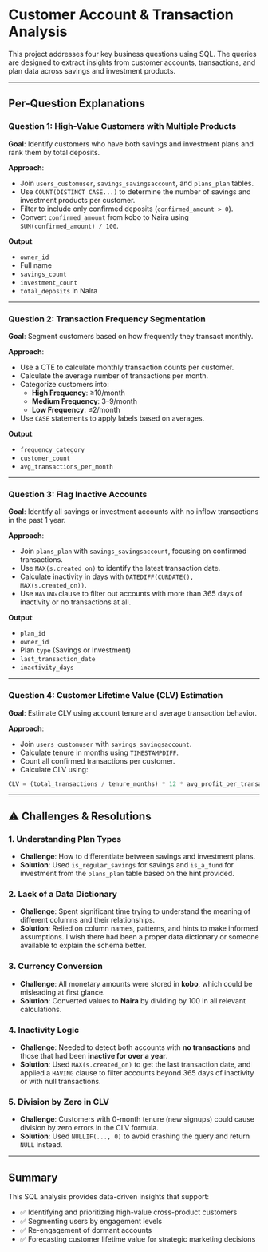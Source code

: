 # Customer Account & Transaction Analysis

This project addresses four key business questions using SQL. The queries are designed to extract insights from customer accounts, transactions, and plan data across savings and investment products.

---

## Per-Question Explanations

### Question 1: High-Value Customers with Multiple Products

**Goal**: Identify customers who have both savings and investment plans and rank them by total deposits.

**Approach**:
- Join `users_customuser`, `savings_savingsaccount`, and `plans_plan` tables.
- Use `COUNT(DISTINCT CASE...)` to determine the number of savings and investment products per customer.
- Filter to include only confirmed deposits (`confirmed_amount > 0`).
- Convert `confirmed_amount` from kobo to Naira using `SUM(confirmed_amount) / 100`.

**Output**:
- `owner_id`
- Full name
- `savings_count`
- `investment_count`
- `total_deposits` in Naira

---

### Question 2: Transaction Frequency Segmentation

**Goal**: Segment customers based on how frequently they transact monthly.

**Approach**:
- Use a CTE to calculate monthly transaction counts per customer.
- Calculate the average number of transactions per month.
- Categorize customers into:
  - **High Frequency**: ≥10/month
  - **Medium Frequency**: 3–9/month
  - **Low Frequency**: ≤2/month
- Use `CASE` statements to apply labels based on averages.

**Output**:
- `frequency_category`
- `customer_count`
- `avg_transactions_per_month`

---

### Question 3: Flag Inactive Accounts

**Goal**: Identify all savings or investment accounts with no inflow transactions in the past 1 year.

**Approach**:
- Join `plans_plan` with `savings_savingsaccount`, focusing on confirmed transactions.
- Use `MAX(s.created_on)` to identify the latest transaction date.
- Calculate inactivity in days with `DATEDIFF(CURDATE(), MAX(s.created_on))`.
- Use `HAVING` clause to filter out accounts with more than 365 days of inactivity or no transactions at all.

**Output**:
- `plan_id`
- `owner_id`
- Plan `type` (Savings or Investment)
- `last_transaction_date`
- `inactivity_days`

---

### Question 4: Customer Lifetime Value (CLV) Estimation

**Goal**: Estimate CLV using account tenure and average transaction behavior.

**Approach**:
- Join `users_customuser` with `savings_savingsaccount`.
- Calculate tenure in months using `TIMESTAMPDIFF`.
- Count all confirmed transactions per customer.
- Calculate CLV using:

```sql
CLV = (total_transactions / tenure_months) * 12 * avg_profit_per_transaction
```

---

## ⚠️ Challenges & Resolutions

### 1. Understanding Plan Types
- **Challenge**: How to differentiate between savings and investment plans.
- **Solution**: Used `is_regular_savings` for savings and `is_a_fund` for investment from the `plans_plan` table based on the hint provided.

### 2. Lack of a Data Dictionary
- **Challenge**: Spent significant time trying to understand the meaning of different columns and their relationships.
- **Solution**: Relied on column names, patterns, and hints to make informed assumptions. I wish there had been a proper data dictionary or someone available to explain the schema better.

### 3. Currency Conversion
- **Challenge**: All monetary amounts were stored in **kobo**, which could be misleading at first glance.
- **Solution**: Converted values to **Naira** by dividing by 100 in all relevant calculations.

### 4. Inactivity Logic
- **Challenge**: Needed to detect both accounts with **no transactions** and those that had been **inactive for over a year**.
- **Solution**: Used `MAX(s.created_on)` to get the last transaction date, and applied a `HAVING` clause to filter accounts beyond 365 days of inactivity or with null transactions.

### 5. Division by Zero in CLV
- **Challenge**: Customers with 0-month tenure (new signups) could cause division by zero errors in the CLV formula.
- **Solution**: Used `NULLIF(..., 0)` to avoid crashing the query and return `NULL` instead.


---

##  Summary

This SQL analysis provides data-driven insights that support:

- ✅ Identifying and prioritizing high-value cross-product customers  
- ✅ Segmenting users by engagement levels  
- ✅ Re-engagement of dormant accounts  
- ✅ Forecasting customer lifetime value for strategic marketing decisions
